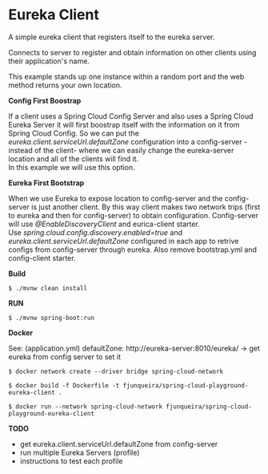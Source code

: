 # Eureka Client

A simple eureka client that registers itself to the eureka server.

Connects to server to register and obtain information on other clients using their application's name.

This example stands up one instance within a random port and the web method returns your own location. 

**Config First Boostrap**

If a client uses a Spring Cloud Config Server and also uses a Spring Cloud Eureka Server it will first 
boostrap itself with the information on it from Spring Cloud Config. So we can put the _eureka.client.serviceUrl.defaultZone_ 
configuration into a config-server -instead of the client- where we can easily change the eureka-server location and all of 
the clients will find it.
<br>
In this example we will use this option.

**Eureka First Bootstrap**

When we use Eureka to expose location to config-server and the config-server is just another client. 
By this way client makes two network trips (first to eureka and then for config-server) to obtain 
configuration. Config-server will use _@EnableDiscoveryClient_ and eurica-client starter.
<br>
Use _spring.cloud.config.discovery.enabled=true_ and _eureka.client.serviceUrl.defaultZone_ configured in each app to retrive configs from config-server through eureka. Also remove bootstrap.yml and config-client starter.


**Build**

`$ ./mvnw clean install
`

**RUN**


`$ ./mvnw spring-boot:run
`

**Docker**

See: (application.yml) defaultZone: http://eureka-server:8010/eureka/ -> get eureka from config server to set it

`$ docker network create --driver bridge spring-cloud-network
`

`$ docker build -f Dockerfile -t fjunqueira/spring-cloud-playground-eureka-client .
`

`$ docker run --network spring-cloud-network fjunqueira/spring-cloud-playground-eureka-client
`

**TODO**

- get eureka.client.serviceUrl.defaultZone from config-server
- run multiple Eureka Servers (profile)
- instructions to test each profile
